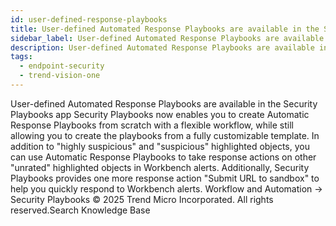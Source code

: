 ```yaml
---
id: user-defined-response-playbooks
title: User-defined Automated Response Playbooks are available in the Security Playbooks app
sidebar_label: User-defined Automated Response Playbooks are available in the Security Playbooks app
description: User-defined Automated Response Playbooks are available in the Security Playbooks app
tags:
  - endpoint-security
  - trend-vision-one
---
```


 User-defined Automated Response Playbooks are available in the Security Playbooks app Security Playbooks now enables you to create Automatic Response Playbooks from scratch with a flexible workflow, while still allowing you to create the playbooks from a fully customizable template. In addition to "highly suspicious" and "suspicious" highlighted objects, you can use Automatic Response Playbooks to take response actions on other "unrated" highlighted objects in Workbench alerts. Additionally, Security Playbooks provides one more response action "Submit URL to sandbox" to help you quickly respond to Workbench alerts. Workflow and Automation → Security Playbooks © 2025 Trend Micro Incorporated. All rights reserved.Search Knowledge Base